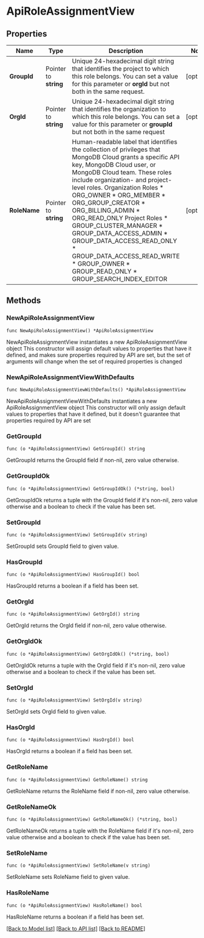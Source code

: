 # ApiRoleAssignmentView

## Properties

Name | Type | Description | Notes
------------ | ------------- | ------------- | -------------
**GroupId** | Pointer to **string** | Unique 24-hexadecimal digit string that identifies the project to which this role belongs. You can set a value for this parameter or **orgId** but not both in the same request. | [optional] 
**OrgId** | Pointer to **string** | Unique 24-hexadecimal digit string that identifies the organization to which this role belongs. You can set a value for this parameter or **groupId** but not both in the same request | [optional] 
**RoleName** | Pointer to **string** | Human-readable label that identifies the collection of privileges that MongoDB Cloud grants a specific API key, MongoDB Cloud user, or MongoDB Cloud team. These roles include organization- and project-level roles.  Organization Roles  * ORG_OWNER * ORG_MEMBER * ORG_GROUP_CREATOR * ORG_BILLING_ADMIN * ORG_READ_ONLY  Project Roles  * GROUP_CLUSTER_MANAGER * GROUP_DATA_ACCESS_ADMIN * GROUP_DATA_ACCESS_READ_ONLY * GROUP_DATA_ACCESS_READ_WRITE * GROUP_OWNER * GROUP_READ_ONLY * GROUP_SEARCH_INDEX_EDITOR   | [optional] 

## Methods

### NewApiRoleAssignmentView

`func NewApiRoleAssignmentView() *ApiRoleAssignmentView`

NewApiRoleAssignmentView instantiates a new ApiRoleAssignmentView object
This constructor will assign default values to properties that have it defined,
and makes sure properties required by API are set, but the set of arguments
will change when the set of required properties is changed

### NewApiRoleAssignmentViewWithDefaults

`func NewApiRoleAssignmentViewWithDefaults() *ApiRoleAssignmentView`

NewApiRoleAssignmentViewWithDefaults instantiates a new ApiRoleAssignmentView object
This constructor will only assign default values to properties that have it defined,
but it doesn't guarantee that properties required by API are set

### GetGroupId

`func (o *ApiRoleAssignmentView) GetGroupId() string`

GetGroupId returns the GroupId field if non-nil, zero value otherwise.

### GetGroupIdOk

`func (o *ApiRoleAssignmentView) GetGroupIdOk() (*string, bool)`

GetGroupIdOk returns a tuple with the GroupId field if it's non-nil, zero value otherwise
and a boolean to check if the value has been set.

### SetGroupId

`func (o *ApiRoleAssignmentView) SetGroupId(v string)`

SetGroupId sets GroupId field to given value.

### HasGroupId

`func (o *ApiRoleAssignmentView) HasGroupId() bool`

HasGroupId returns a boolean if a field has been set.

### GetOrgId

`func (o *ApiRoleAssignmentView) GetOrgId() string`

GetOrgId returns the OrgId field if non-nil, zero value otherwise.

### GetOrgIdOk

`func (o *ApiRoleAssignmentView) GetOrgIdOk() (*string, bool)`

GetOrgIdOk returns a tuple with the OrgId field if it's non-nil, zero value otherwise
and a boolean to check if the value has been set.

### SetOrgId

`func (o *ApiRoleAssignmentView) SetOrgId(v string)`

SetOrgId sets OrgId field to given value.

### HasOrgId

`func (o *ApiRoleAssignmentView) HasOrgId() bool`

HasOrgId returns a boolean if a field has been set.

### GetRoleName

`func (o *ApiRoleAssignmentView) GetRoleName() string`

GetRoleName returns the RoleName field if non-nil, zero value otherwise.

### GetRoleNameOk

`func (o *ApiRoleAssignmentView) GetRoleNameOk() (*string, bool)`

GetRoleNameOk returns a tuple with the RoleName field if it's non-nil, zero value otherwise
and a boolean to check if the value has been set.

### SetRoleName

`func (o *ApiRoleAssignmentView) SetRoleName(v string)`

SetRoleName sets RoleName field to given value.

### HasRoleName

`func (o *ApiRoleAssignmentView) HasRoleName() bool`

HasRoleName returns a boolean if a field has been set.


[[Back to Model list]](../README.md#documentation-for-models) [[Back to API list]](../README.md#documentation-for-api-endpoints) [[Back to README]](../README.md)


